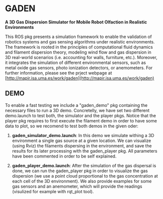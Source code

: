 # GADEN
**A 3D Gas Dispersion Simulator for Mobile Robot Olfaction in Realistic Environments**

This ROS pkg presents a simulation framework to enable the validation of robotics systems and gas sensing algorithms 
under realistic environments. The framework is rooted in the principles of computational fluid dynamics and filament 
dispersion theory, modeling wind flow and gas dispersion in 3D real-world scenarios (i.e. accounting for walls, furniture, etc.). 
Moreover, it integrates the simulation of different environmental sensors, such as metal oxide gas sensors, photo ionization 
detectors, or anemometers. For further information, please see the prject webpage at [http://mapir.isa.uma.es/work/gaden](http://mapir.isa.uma.es/work/gaden)

## DEMO
To enable a fast testing we include a "gaden_demo" pkg containing the necessary files to run a 3D demo. Concretelly, we have set two different demo.launch to test both, the simulator and the player pkgs. Notice that the player pkg requires to first execute the filament demo in order to have some data to plot, so we recomend to test both demos in the given oder:

1. **gaden_simulator_demo.launch**:
In this demo we simulate withing a 3D environment a single gas source at a given location. We can visualize (using Rviz) the filaments dispersing in the environment, and save the results for its later processing with the gaden_player pkg. All parameters have been commented in order to be self explained.

2. **gaden_player_demo.launch**:
After the simulation of the gas dispersal is done, we can run the gaden_player pkg in order to visualize the gas dispersion (we use a point cloud proportional to the gas concentration at each cell of the 3D environment). We also provide examples for some  gas sensors and an anemometer, which will provide the readings (visulized for example with rqt_plot tool).
